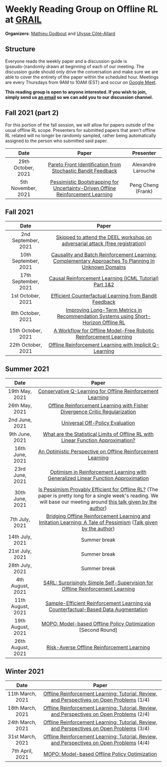 # Weekly Reading Group on Offline RL at [GRAIL](https://grail.ift.ulaval.ca/)

**Organizers**: [Mathieu Godbout](mailto:mathieu.godbout.3@ulaval.ca) and [Ulysse Côté-Allard](mailto:ulysseca@uio.no)

## Structure

Everyone reads the weekly paper and a discussion guide is (pseudo-)randomly drawn at beginning of each of our meeting. 
The discussion guide should only drive the conversation and make sure we are able to cover the entirety of the paper within the scheduled hour.
Meetings are every Thursdays from 9AM to 10AM (EST) and occur on [Google Meet](https://meet.google.com/cjz-kyhh-mox).

**This reading group is open to anyone interested. If you wish to join, simply send us [an email](mailto:mathieu.godbout.3@ulaval.ca) so we can add you to our discussion channel.**

## Fall 2021 (part 2)

For this portion of the fall session, we will allow for papers outside of the usual offline RL scope.
Presenters for submitted papers that aren't offline RL related will no longer be randomly sampled, rather being automatically assigned to the person who submitted said paper.

|       Date       | Paper | Presenter |
|:----------------:|:------------------------------------------------------------:|:------------------:|
| 29th October, 2021 | [Pareto Front Identification from Stochastic Bandit Feedback](http://proceedings.mlr.press/v51/auer16)  | Alexandre Larouche |
| 5th November, 2021 | [Pessimistic Bootstrapping for Uncertainty-Driven Offline Reinforcement Learning](https://openreview.net/forum?id=Y4cs1Z3HnqL)  | Peng Cheng (Frank) |

## Fall 2021

|       Date       | Paper |
|:----------------:|:------------------------------------------------------------:|
|2nd September, 2021 | [Skipped to attend the DEEL workshop on adversarial attack (free registration)](https://www.eventbrite.ca/e/inscription-carrefour-deel-septembre-2021-168642256529) | 
|10th September, 2021 | [Causality and Batch Reinforcement Learning: Complementary Approaches To Planning In Unknown Domains](https://arxiv.org/abs/2006.02579) | 
|17th September, 2021 | [Causal Reinforcement Learning (ICML Tutorial) Part 1&2](https://www.youtube.com/watch?v=QRTgLWfFBMM)| 
|1st October, 2021 | [Efficient Counterfactual Learning from Bandit Feedback](https://arxiv.org/abs/1809.03084)|
|8th October, 2021 | [Improving Long-Term Metrics in Recommendation Systems using Short-Horizon Offline RL](https://arxiv.org/abs/2106.00589) | 
|15th October, 2021 | [A Workflow for Offline Model-Free Robotic Reinforcement Learning](https://arxiv.org/abs/2109.10813) | 
|22th October, 2021 | [Offline Reinforcement Learning with Implicit Q-Learning](https://arxiv.org/abs/2110.06169) | 

## Summer 2021

|       Date       | Paper |
|:----------------:|:------------------------------------------------------------:|
|19th May, 2021 | [Conservative Q-Learning for Offline Reinforcement Learning](https://arxiv.org/abs/2006.04779) | 
|26th May, 2021 | [Offline Reinforcement Learning with Fisher Divergence Critic Regularization](https://arxiv.org/abs/2103.08050) | 
|2nd June, 2021 | [Universal Off-Policy Evaluation](https://arxiv.org/abs/2104.12820) | 
|9th June, 2021 | [What are the Statistical Limits of Offline RL with Linear Function Approximation?](https://arxiv.org/abs/2010.11895) | 
|16th June, 2021 | [An Optimistic Perspective on Offline Reinforcement Learning](https://arxiv.org/abs/1907.04543) | 
|23rd June, 2021 | [Optimism in Reinforcement Learning with Generalized Linear Function Approximation](https://arxiv.org/abs/1912.04136) | 
|30th June, 2021 | [Is Pessimism Provably Efficient for Offline RL?](https://arxiv.org/abs/2012.15085) (The paper is pretty long for a single week's reading. We will base our meeting around [this talk given by the author](https://www.youtube.com/watch?v=vo6HZUDXE1w)) | 
|7th July, 2021 | [Bridging Offline Reinforcement Learning and Imitation Learning: A Tale of Pessimism](https://arxiv.org/abs/2103.12021) ([Talk given by the author](https://www.youtube.com/watch?v=oK0iPImC6KI))| 
|14th July, 2021 | Summer break | 
|21st July, 2021 | Summer break |
|28th July, 2021 | Summer break |
|4th August, 2021 | [S4RL: Surprisingly Simple Self-Supervision for Offline Reinforcement Learning](https://arxiv.org/abs/2103.06326) | 
|11th August, 2021 | [Sample-Efficient Reinforcement Learning via Counterfactual-Based Data Augmentation](https://arxiv.org/abs/2012.09092) | 
|19th August, 2021 | [MOPO: Model-based Offline Policy Optimization](https://arxiv.org/abs/2005.13239) [Second Round]| 
|26th August, 2021 | [Risk-Averse Offline Reinforcement Learning](https://arxiv.org/abs/2102.05371) | 

## Winter 2021

|       Date       | Paper |
|:----------------:|:------------------------------------------------------------:|
|11th March, 2021 | [Offline Reinforcement Learning: Tutorial, Review, and Perspectives on Open Problems](https://arxiv.org/abs/2005.01643) (1/4) | 
|18th March, 2021 | [Offline Reinforcement Learning: Tutorial, Review, and Perspectives on Open Problems](https://arxiv.org/abs/2005.01643) (2/4) | 
|24th March, 2021 | [Offline Reinforcement Learning: Tutorial, Review, and Perspectives on Open Problems](https://arxiv.org/abs/2005.01643) (3/4) | 
|31st March, 2021 | [Offline Reinforcement Learning: Tutorial, Review, and Perspectives on Open Problems](https://arxiv.org/abs/2005.01643) (4/4) | 
|7th April, 2021 | [MOPO: Model-based Offline Policy Optimization](https://arxiv.org/abs/2005.13239) | 
